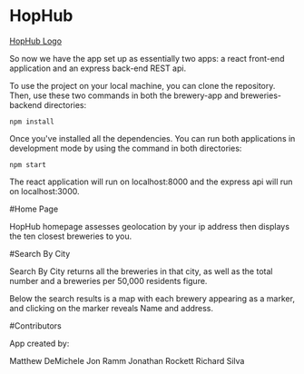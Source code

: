 # HopHub
[HopHub Logo](https://github.com/jonramm/Beaverhacks-Winter-2022/blob/main/brewery-app/src/images/hophub-icon.png?raw=true)

So now we have the app set up as essentially two apps: a react front-end application and an express back-end REST api. 

To use the project on your local machine, you can clone the repository. Then, use these two commands in both the brewery-app and breweries-backend directories:

`npm install`

Once you've installed all the dependencies. You can run both applications in development mode by using the command in both directories:

`npm start`

The react application will run on localhost:8000 and the express api will run on localhost:3000. 

#Home Page

HopHub homepage assesses geolocation by your ip address then displays the ten closest breweries to you.

#Search By City

Search By City returns all the breweries in that city, as well as the total number and a breweries per 50,000 residents figure.

Below the search results is a map with each brewery appearing as a marker, and clicking on the marker reveals Name and address.

#Contributors

App created by:

Matthew DeMichele
Jon Ramm
Jonathan Rockett
Richard Silva

